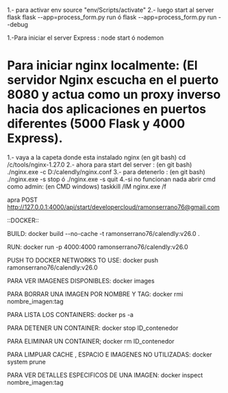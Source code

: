 1.- para activar env
source "env/Scripts/activate"
2.- luego start al server flask
flask --app=process_form.py run
ó
flask --app=process_form.py run --debug

1.-Para iniciar el server Express : node start
ó
nodemon

# Para iniciar nginx localmente: (El servidor Nginx  escucha en el puerto 8080 y actua como un proxy inverso hacia dos aplicaciones en puertos diferentes (5000 Flask y 4000 Express).
1.- vaya a la capeta donde esta instalado nginx  (en git bash)
cd /c/tools/nginx-1.27.0
2.- ahora para start del server : (en git bash)
./nginx.exe -c D:/calendly/nginx.conf
3.- para detenerlo :  (en git bash)
./nginx.exe -s stop
ó
./nginx.exe -s quit
4.-si no funcionan nada abrir cmd como admin:  (en CMD windows)
taskkill /IM nginx.exe /f


apra POST http://127.0.0.1:4000/api/start/developercloud/ramonserrano76@gmail.com

::DOCKER::

BUILD:
docker build --no-cache -t ramonserrano76/calendly:v26.0 .

RUN:
docker run -p 4000:4000 ramonserrano76/calendly:v26.0

PUSH TO DOCKER NETWORKS TO USE:
docker push ramonserrano76/calendly:v26.0

PARA VER IMAGENES DISPONIBLES:
docker images

PARA BORRAR UNA IMAGEN POR NOMBRE Y TAG:
docker rmi nombre_imagen:tag

PARA LISTA LOS CONTAINERS:
docker ps -a

PARA DETENER UN CONTAINER:
docker stop ID_contenedor

PARA ELIMINAR UN CONTAINER;
docker rm ID_contenedor

PARA LIMPUAR CACHE , ESPACIO E IMAGENES NO UTILIZADAS:
docker system prune

PARA VER DETALLES ESPECIFICOS DE UNA IMAGEN:
docker inspect nombre_imagen:tag